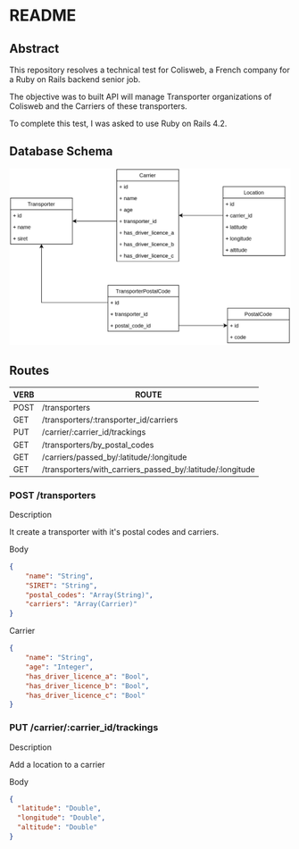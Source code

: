 # README

## Abstract

This repository resolves a technical test for Colisweb, a French company for a Ruby on Rails backend senior job.

The objective was to built API will manage Transporter organizations of Colisweb and the Carriers of these transporters.

To complete this test, I was asked to use Ruby on Rails 4.2. 

## Database Schema

![Database schema](https://github.com/alex-lairan/transporters_colisweb/raw/master/images/database.png)

## Routes

| VERB | ROUTE                                                      |
|------|------------------------------------------------------------|
| POST | /transporters                                              |
| GET  | /transporters/:transporter_id/carriers                     |
| PUT  | /carrier/:carrier_id/trackings                             |
| GET  | /transporters/by_postal_codes                              |
| GET  | /carriers/passed_by/:latitude/:longitude                   |
| GET  | /transporters/with_carriers_passed_by/:latitude/:longitude |

### POST /transporters

Description

It create a transporter with it's postal codes and carriers.

Body

```JSON
{
	"name": "String",
	"SIRET": "String",
	"postal_codes": "Array(String)",
	"carriers": "Array(Carrier)"
}
```

Carrier

```JSON
{
    "name": "String",
    "age": "Integer",
    "has_driver_licence_a": "Bool",
    "has_driver_licence_b": "Bool",
    "has_driver_licence_c": "Bool"
}
```

### PUT /carrier/:carrier_id/trackings

Description

Add a location to a carrier

Body

```JSON
{
  "latitude": "Double",
  "longitude": "Double",
  "altitude": "Double"
}
```
